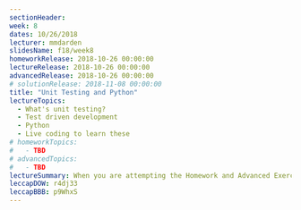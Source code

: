 ```yaml
---
sectionHeader:
week: 8
dates: 10/26/2018
lecturer: mmdarden
slidesName: f18/week8
homeworkRelease: 2018-10-26 00:00:00
lectureRelease: 2018-10-26 00:00:00
advancedRelease: 2018-10-26 00:00:00
# solutionRelease: 2018-11-08 00:00:00
title: "Unit Testing and Python"
lectureTopics:
  - What's unit testing?
  - Test driven development
  - Python
  - Live coding to learn these
# homeworkTopics:
#   - TBD
# advancedTopics:
#   - TBD
lectureSummary: When you are attempting the Homework and Advanced Exercise, please make sure to use a different repository for the Advanced Exercise from the one you use in your Homework. Submitting code from your Advanced Exercise for the regular homework may cause you to lose points when we autograde the homework. You can simply fork your Homework repository and work on the fork for the Advanced Exercise. Link to complete [RPN calculator](https://gitlab.eecs.umich.edu/c4cs/rpn).
leccapDOW: r4dj33
leccapBBB: p9WhxS
---
```

